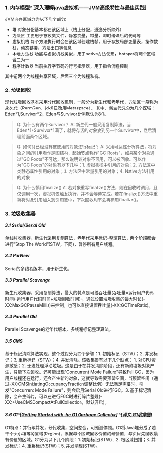 ### 1. 内存模型^[深入理解java虚拟机——JVM高级特性与最佳实践]
JVM内存区域分为以下几个部分:
* 堆
  对象分配基本都在该区域上（栈上分配，逃逸分析除外）
* 方法区
  主要用于存放类文件，静态变量，常量，即时编译后的代码等
* 虚拟机栈
  每个方法执行时会在该区域创建栈帧，用于存放局部变量表，操作数栈，动态链接，方法出口等信息
* 本地方法栈
  功能与虚拟机栈类似，用于native方法使用，hotspot将两个区域合二为一
* 程序计数器
  当前执行字节码的行号指示器，用于指令流程控制

其中前两个为线程共享区域，后面三个为线程私有。





### 2. 垃圾回收
现代垃圾回收基本采用分代回收机制，一般分为新生代和老年代，方法区一般称为永久代（PermGen，jdk8已改用Metaspace）。
其中，新生代又分为几个区域： Eden\*1,Survivor\*2，Eden与Survivor比例默认为8:1。

> Q: 为什么有两个Survivor？
> A: 新生代一般采用复制算法，当Eden\*1+Survivor\*1满了，就将存活的对象放到另一个Survivor中，然后清理前面两个区域。

> Q: 如何对已经没有被使用的对象进行标记？
> A: 采用可达性分析算法，将对象之间的引用看作是图结构，起始节点称作"GC Roots"，如果某个对象通过"GC Roots"不可达，那么说明该对象不可用，可以被回收。可以作为"GC Roots"的对象有以下几种：1. 虚拟机栈中引用的对象；2. 方法区中类静态属性引用的对象；3. 方法区中常量引用的对象；4. Native方法引用的对象

> Q: 为什么慎用finalize()
> A: 若对象重写finalize()方法，则在回收时调用，且仅调用一次，虚拟机仅触发执行，并不会等待完成。若在finalize()方法中重新将对象引用加入到引用链中，下次回收时不会再调用finalize()。


### 3. 垃圾收集器
##### 3.1 Serial/Serial Old
单线程收集器，新生代采用复制算法，老年代采用标记-整理算法，两个阶段都会进行"Stop The World"(STW，下同)，暂停所有用户线程。
##### 3.2 ParNew
Serial的多线程版本，用于新生代。
##### 3.3 Parallel Scavenge
新生代收集器，采用复制算法，最大的特点是可控吞吐量(吞吐量=运行用户代码时间/(运行用户代码时间+垃圾回收时间))，通过设置垃圾收集的最大时长(-XX:MaxGCPauseMillis)来控制，也可以直接设置吞吐量(-XX:GCTimeRatio)。
##### 3.4 Parallel Old
Parallel Scavenge的老年代版本，多线程标记整理算法。
##### 3.5 CMS
基于标记清除算法实现，整个过程分为四个步骤：1. 初始标记（STW）；2. 并发标记；3. 重新标记（STW）；4. 并发清除。该收集器有以下几个缺点： 1. 对CPU资源敏感；2. 无法处理浮动垃圾。这是由于在并发清除阶段，还有新的垃圾对象产生，只能下次回收。还可能出现"Concurrent Mode Failure"导致Full GC，因为用户线程还在运行，还会产生新的对象，这就导致需要预留空间，当预留空间（通过-XX:CMSInitiatingOccupancyFraction调整比例）无法满足需要时，引发"Concurrent Mode Failure"，则会启用Serial Old进行FGC。3. 基于标记清除，会产生碎片，可以在进行FGC时进行碎片整理(-XX:+UseCMSCompactAtFullCollection，默认开启)。
##### 3.6 G1^[[Getting Started with the G1 Garbage Collector](https://www.oracle.com/technetwork/tutorials/tutorials-1876574.html)] ^[[译文-G1收集器](https://segmentfault.com/a/1190000007795862)]
G1特点：并行与并发，分代收集，空间整合，可预测停顿。G1将Java堆分成了若干个大小相等的区域(Region)，根据每个区域回收价值的经验值，每次优先回收最有价值的区域。G1分为以下几个阶段：1. 初始标记(STW)；2. 根区域扫描；3. 并发标记；4. 重新标记(STW)；5. 并发清理(STW)。



